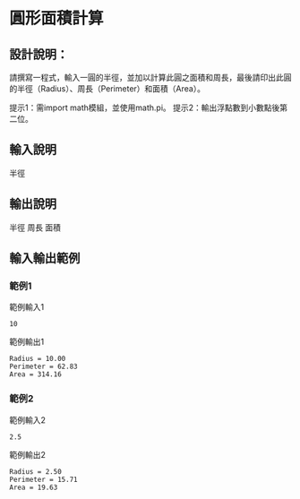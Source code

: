 # 圓形面積計算

## 設計說明：
請撰寫一程式，輸入一圓的半徑，並加以計算此圓之面積和周長，最後請印出此圓的半徑（Radius）、周長（Perimeter）和面積（Area）。

提示1：需import math模組，並使用math.pi。
提示2：輸出浮點數到小數點後第二位。

## 輸入說明
半徑


## 輸出說明
半徑
周長
面積


## 輸入輸出範例

### 範例1
範例輸入1
```
10
```
範例輸出1
```
Radius = 10.00
Perimeter = 62.83
Area = 314.16
```
### 範例2
範例輸入2
```
2.5
```
範例輸出2
```
Radius = 2.50
Perimeter = 15.71
Area = 19.63
```